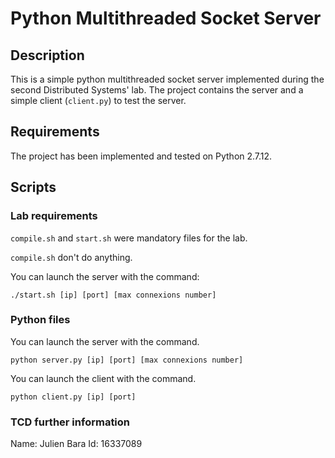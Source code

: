 # Python Multithreaded Socket Server

## Description

This is a simple python multithreaded socket server implemented during the second Distributed Systems' lab.
The project contains the server and a simple client (`client.py`) to test the server.

## Requirements

The project has been implemented and tested on Python 2.7.12.

## Scripts

### Lab requirements
`compile.sh` and `start.sh` were mandatory files for the lab.

`compile.sh` don't do anything.

You can launch the server with the command:
~~~~
./start.sh [ip] [port] [max connexions number]
~~~~

### Python files

You can launch the server with the command.
~~~~
python server.py [ip] [port] [max connexions number]
~~~~

You can launch the client with the command.
~~~~
python client.py [ip] [port]
~~~~

### TCD further information

Name: Julien Bara
Id: 16337089
